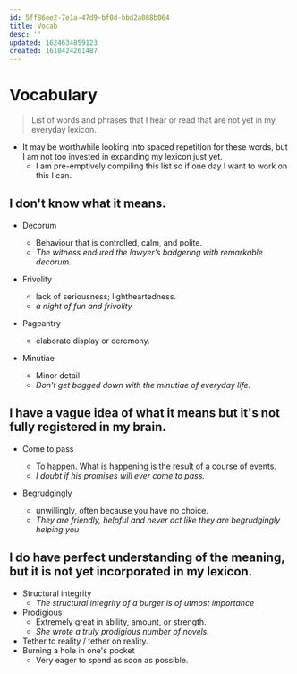 ```yaml
---
id: 5ff86ee2-7e1a-47d9-bf0d-bbd2a088b064
title: Vocab
desc: ''
updated: 1624634859123
created: 1618424261487
---
```


# Vocabulary

> List of words and phrases that I hear or read that are not yet in my everyday lexicon.

- It may be worthwhile looking into spaced repetition for these words, but I am not too invested in expanding my lexicon just yet.
    - I am pre-emptively compiling this list so if one day I want to work on this I can.

## I don't know what it means.

- Decorum
    - Behaviour that is controlled, calm, and polite.
    - _The witness endured the lawyer’s badgering with remarkable decorum._

- Frivolity
    - lack of seriousness; lightheartedness.
    - _a night of fun and frivolity_

- Pageantry
    - elaborate display or ceremony.

- Minutiae
    - Minor detail
    - _Don't get bogged down with the minutiae of everyday life._    

## I have a vague idea of what it means but it's not fully registered in my brain.

- Come to pass
    - To happen. What is happening is the result of a course of events.
    - _I doubt if his promises will ever come to pass._

- Begrudgingly 
    - unwillingly, often because you have no choice.
    - _They are friendly, helpful and never act like they are begrudgingly helping you_

## I do have perfect understanding of the meaning, but it is not yet incorporated in my lexicon.

- Structural integrity
    - _The structural integrity of a burger is of utmost importance_
- Prodigious
    - Extremely great in ability, amount, or strength.
    - _She wrote a truly prodigious number of novels._
- Tether to reality / tether on reality.
- Burning a hole in one's pocket
    - Very eager to spend as soon as possible.
